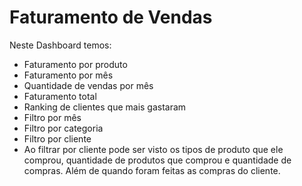 # Faturamento de Vendas
Neste Dashboard temos:
* Faturamento por produto
* Faturamento por mês
* Quantidade de vendas por mês
* Faturamento total
* Ranking de clientes que mais gastaram
* Filtro por mês
* Filtro por categoria
* Filtro por cliente
* Ao filtrar por cliente pode ser visto os tipos de produto que ele comprou, quantidade de produtos que comprou e quantidade de compras. Além de quando foram feitas as compras do cliente.
